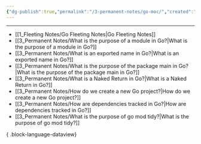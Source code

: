 ```yaml
---
{"dg-publish":true,"permalink":"/3-permanent-notes/go-moc/","created":"2023-08-03T14:48:54.702+02:00","updated":"2023-08-03T23:46:06.418+02:00"}
---
```



---
- [[1_Fleeting Notes/Go Fleeting Notes\|Go Fleeting Notes]]
- [[3_Permanent Notes/What is the purpose of a module in Go?\|What is the purpose of a module in Go?]]
- [[3_Permanent Notes/What is an exported name in Go?\|What is an exported name in Go?]]
- [[3_Permanent Notes/What is the purpose of the package main in Go?\|What is the purpose of the package main in Go?]]
- [[3_Permanent Notes/What is a Naked Return in Go?\|What is a Naked Return in Go?]]
- [[3_Permanent Notes/How do we create a new Go project?\|How do we create a new Go project?]]
- [[3_Permanent Notes/How are dependencies tracked in Go?\|How are dependencies tracked in Go?]]
- [[3_Permanent Notes/What is the purpose of go mod tidy?\|What is the purpose of go mod tidy?]]

{ .block-language-dataview}